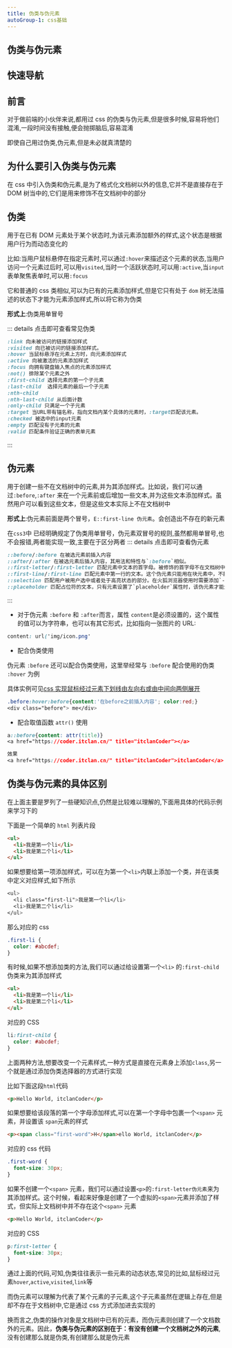 ```yaml
---
title: 伪类与伪元素
autoGroup-1: css基础
---
```


## 伪类与伪元素

## 快速导航

<TOC />

## 前言

对于做前端的小伙伴来说,都用过 css 的伪类与伪元素,但是很多时候,容易将他们混淆,一段时间没有接触,便会抛掷脑后,容易混淆

即使自己用过伪类,伪元素,但是未必就真清楚的

## 为什么要引入伪类与伪元素

在 css 中引入伪类和伪元素,是为了格式化文档树以外的信息,它并不是直接存在于 DOM 树当中的,它们是用来修饰不在文档树中的部分

## 伪类

用于在已有 DOM 元素处于某个状态时,为该元素添加额外的样式,这个状态是根据用户行为而动态变化的

比如:当用户鼠标悬停在指定元素时,可以通过`:hover`来描述这个元素的状态,当用户访问一个元素过后时,可以用`visited`,当时一个活跃状态时,可以用`:active`,当`input`表单聚焦表单时,可以用`:focus`

它和普通的 css 类相似,可以为已有的元素添加样式,但是它只有处于 `dom` 树无法描述的状态下才能为元素添加样式,所以将它称为伪类

**形式上**:伪类用单冒号

::: details 点击即可查看常见伪类

```css
:link 向未被访问的链接添加样式
:visited 向已被访问的链接添加样式。
:hover 当鼠标悬浮在元素上方时，向元素添加样式
:active 向被激活的元素添加样式
:focus 向拥有键盘输入焦点的元素添加样式
:not() 排除某个元素之外
:first-child 选择元素的第一个子元素
:last-child  选择元素的最后一个子元素
:nth-child
:nth-last-child 从后面计数
:only-child 只满足一个子元素
:target 当URL带有锚名称，指向文档内某个具体的元素时，:target匹配该元素。
:checked 被选中的input元素
:empty 匹配没有子元素的元素
:valid 匹配条件验证正确的表单元素
```

:::

## 伪元素

用于创建一些不在文档树中的元素,并为其添加样式。比如说，我们可以通过`:before`,`:after` 来在一个元素前或后增加一些文本,并为这些文本添加样式。虽然用户可以看到这些文本，但是这些文本实际上不在文档树中

**形式上**:伪元素前面是两个冒号，`E::first-line 伪元素`。会创造出不存在的新元素

在`css3`中 已经明确规定了伪类用单冒号，伪元素双冒号的规则,虽然都用单冒号,也不会报错,两者能实现一致,主要在于区分两者
::: details 点击即可查看伪元素

```css
::before/:before 在被选元素前插入内容
::after/:after 在被选元素后插入内容，其用法和特性与`:before`相似。
::first-letter/:first-letter 匹配元素中文本的首字母。被修饰的首字母不在文档树中
::first-line/:first-line 匹配元素中第一行的文本。这个伪元素只能用在块元素中，不能用在内联元素中。
::selection 匹配用户被用户选中或者处于高亮状态的部分。在火狐浏览器使用时需要添加`-moz`前缀。该伪元素只支持双冒号的形式。
::placeholder 匹配占位符的文本，只有元素设置了`placeholder`属性时，该伪元素才能生效,具体实例可见 [表单输入框聚焦效果](./example-input-focus-animate)

```

:::

- 对于伪元素 `:before` 和 `:after`而言，属性 `content`是必须设置的，这个属性的值可以为字符串，也可以有其它形式，比如指向一张图片的 URL:

```css
content: url('img/icon.png'
```

- 配合伪类使用

伪元素 `:before` 还可以配合伪类使用，这里举经常与 `:before` 配合使用的伪类 `:hover` 为例

具体实例可见[css 实现鼠标经过元素下划线由左向右或由中间向两侧展开](./example-hover-underline-sides)

```css
.before:hover:before{content:'在before之前插入内容'; color:red;}
<div class="before"> me</div>
```

- 配合取值函数 `attr()` 使用

```css
a::before{content: attr(title)}
<a href="https://coder.itclan.cn/" title="itclanCoder"></a>

效果
<a href="https://coder.itclan.cn/" title="itclanCoder">itclanCoder</a>
```

## 伪类与伪元素的具体区别

在上面主要是罗列了一些硬知识点,仍然是比较难以理解的,下面用具体的代码示例来学习下的

下面是一个简单的 `html` 列表片段

```html
<ul>
  <li>我是第一个li</li>
  <li>我是第二个li</li>
</ul>
```

如果想要给第一项添加样式，可以在为第一个`<li>`内联上添加一个类，并在该类中定义对应样式,如下所示

```css
<ul>
  <li class="first-li">我是第一个li</li>
  <li>我是第二个li</li>
</ul>
```

那么对应的 css

```css
.first-li {
  color: #abcdef;
}
```

有时候,如果不想添加类的方法,我们可以通过给设置第一个`<li>` 的`:first-child`伪类来为其添加样式

```html
<ul>
  <li>我是第一个li</li>
  <li>我是第二个li</li>
</ul>
```

对应的 CSS

```css
li:first-child {
  color: #abcdef;
}
```

上面两种方法,想要改变一个元素样式,一种方式是直接在元素身上添加`class`,另一个就是通过添加伪类选择器的方式进行实现

比如下面这段`html`代码

```html
<p>Hello World, itclanCoder</p>
```

如果想要给该段落的第一个字母添加样式,可以在第一个字母中包裹一个`<span>` 元素，并设置该 `span`元素的样式

```html
<p><span class="first-word">H</span>ello World, itclanCoder</p>
```

对应的 css 代码

```css
.first-word {
  font-size: 30px;
}
```

如果不创建一个`<span>` 元素，我们可以通过设置`<p>`的`:first-letter伪元素`来为其添加样式。这个时候，看起来好像是创建了一个虚拟的`<span>`元素并添加了样式，但实际上文档树中并不存在这个`<span>` 元素

```html
<p>Hello World, itclanCoder</p>
```

对应的 CSS

```css
p:first-letter {
  font-size: 30px;
}
```

通过上面的代码,可知,伪类往往表示一些元素的动态状态,常见的比如,鼠标经过元素`hover`,`active`,`visited`,`link`等

而伪元素可以理解为代表了某个元素的子元素,这个子元素虽然在逻辑上存在,但是却不存在于文档树中,它是通过 css 方式添加进去实现的

换而言之,伪类的操作对象是文档树中已有的元素，而伪元素则创建了一个文档数外的元素。因此，**伪类与伪元素的区别在于：有没有创建一个文档树之外的元素**,没有创建那么就是伪类,有创建那么就是伪元素

